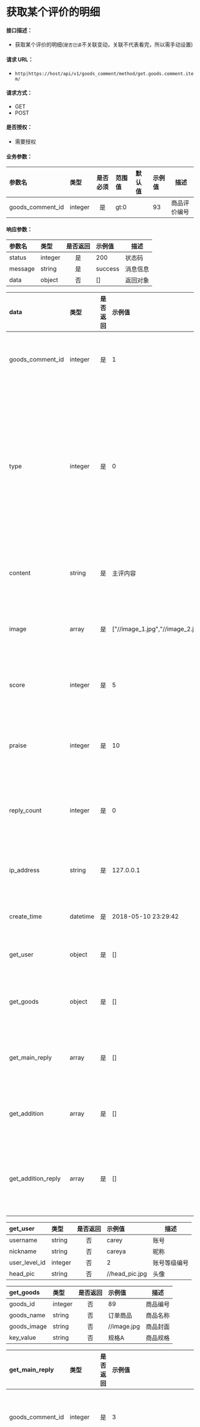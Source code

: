 # 获取某个评价的明细

#### 接口描述：
- 获取某个评价的明细(`是否已读`不关联变动，关联不代表看完，所以需手动设置)

#### 请求 URL：
- `http|https://host/api/v1/goods_comment/method/get.goods.comment.item/`

#### 请求方式：
- GET
- POST

#### 是否授权：
- 需要授权

#### 业务参数：
|参数名|类型|是否必须|范围值|默认值|示例值|描述|
|:----|:---|:---:|:-----|:-----|:-----|-----|
|goods_comment_id |integer |是 |gt:0 | |93 |商品评价编号 |

#### 响应参数：
|参数名|类型|是否返回|示例值|描述|
|:-----|:-----|:---:|:-----|-----|
|status |integer |是 |200 |状态码 |
|message |string |是 |success |消息信息 |
|data |object |否 |[] |返回对象 |

|data|类型|是否返回|示例值|描述|
|:-----|:-----|:---:|:-----|-----|
|goods_comment_id |integer |是 |1 |商品评价编号 |
|type |integer |是 |0 |商品评价类型 0=主评 1=主回 2=追评 3=追回 |
|content |string |是 |主评内容 |商品评价内容 |
|image |array |是 |[&#34;//image_1.jpg&#34;,&#34;//image_2.jpg&#34;] |商品评价图片 |
|score |integer |是 |5 |商品评价得分 |
|praise |integer |是 |10 |商品评价点赞数 |
|reply_count |integer |是 |0 |商品评价回复数 |
|ip_address |string |是 |127.0.0.1 |评价者ip地址 |
|create_time |datetime |是 |2018-05-10 23:29:42 |创建时间 |
|get_user |object |是 |[] |账号数组 |
|get_goods |object |是 |[] |订单商品数组 |
|get_main_reply |array |是 |[] |回复主评数组 |
|get_addition |array |是 |[] |追加评价数组 |
|get_addition_reply |array |是 |[] |回复追加评价数组 |

|get_user|类型|是否返回|示例值|描述|
|:-----|:-----|:---:|:-----|-----|
|username |string |否 |carey |账号 |
|nickname |string |否 |careya |昵称 |
|user_level_id |integer |否 |2 |账号等级编号 |
|head_pic |string |否 |//head_pic.jpg |头像 |

|get_goods|类型|是否返回|示例值|描述|
|:-----|:-----|:---:|:-----|-----|
|goods_id |integer |否 |89 |商品编号 |
|goods_name |string |否 |订单商品 |商品名称 |
|goods_image |string |否 |//image.jpg |商品封面 |
|key_value |string |否 |规格A |商品规格 |

|get_main_reply|类型|是否返回|示例值|描述|
|:-----|:-----|:---:|:-----|-----|
|goods_comment_id |integer |是 |3 |商品评价编号 |
|type |integer |是 |1 |商品评价类型 0=主评 1=主回 2=追评 3=追回 |
|content |string |是 |回复主评1次 |商品评价内容 |
|image |array |是 |[&#34;//image_1.jpg&#34;,&#34;//image_2.jpg&#34;] |商品评价图片 |
|praise |integer |是 |0 |商品评价点赞数 |
|create_time |datetime |是 |2018-05-10 23:29:42 |创建时间 |

|get_addition|类型|是否返回|示例值|描述|
|:-----|:-----|:---:|:-----|-----|
|goods_comment_id |integer |是 |2 |商品评价编号 |
|type |integer |是 |2 |商品评价类型 0=主评 1=主回 2=追评 3=追回 |
|content |string |是 |追评内容 |商品评价内容 |
|image |array |是 |[] |商品评价图片 |
|praise |integer |是 |0 |商品评价点赞数 |
|ip_address |string |是 |127.0.0.1 |评价者ip地址 |
|create_time |datetime |是 |2018-05-18 23:29:42 |创建时间 |

|get_addition_reply|类型|是否返回|示例值|描述|
|:-----|:-----|:---:|:-----|-----|
|goods_comment_id |integer |是 |4 |商品评价编号 |
|type |integer |是 |3 |商品评价类型 0=主评 1=主回 2=追评 3=追回 |
|content |string |是 |回复追评1次 |商品评价内容 |
|image |array |是 |[] |商品评价图片 |
|praise |integer |是 |0 |商品评价点赞数 |
|create_time |datetime |是 |2018-05-18 23:29:42 |创建时间 |

#### 响应示例：
```json
{
  "status": 200,
  "message": "success",
  "data": {
    "goods_comment_id": 1,
    "type": 0,
    "content": "主评内容",
    "image": [
      "//image_1.jpg",
      "//image_2.jpg"
    ],
    "score": 5,
    "praise": 10,
    "reply_count": 0,
    "ip_address": "127.0.0.1",
    "create_time": "2018-05-10 23:29:42",
    "get_user": {
      "username": "carey",
      "nickname": "careya",
      "user_level_id": 2,
      "head_pic": "//head_pic.jpg"
    },
    "get_goods": {
      "goods_id": 89,
      "goods_name": "订单商品",
      "goods_image": "//image.jpg",
      "key_value": "规格A"
    },
    "get_main_reply": [
      {
        "goods_comment_id": 3,
        "type": 1,
        "content": "回复主评1次",
        "image": [
          "//image_1.jpg",
          "//image_2.jpg"
        ],
        "praise": 0,
        "create_time": "2018-05-10 23:29:42"
      },
      {
        "goods_comment_id": 6,
        "type": 1,
        "content": "回复主评2次",
        "image": [],
        "praise": 0,
        "create_time": "2018-05-10 23:29:42"
      }
    ],
    "get_addition": [
      {
        "goods_comment_id": 2,
        "type": 2,
        "content": "追评内容",
        "image": [],
        "praise": 0,
        "ip_address": "127.0.0.1",
        "create_time": "2018-05-18 23:29:42"
      }
    ],
    "get_addition_reply": [
      {
        "goods_comment_id": 4,
        "type": 3,
        "content": "回复追评1次",
        "image": [],
        "praise": 0,
        "create_time": "2018-05-18 23:29:42"
      },
      {
        "goods_comment_id": 5,
        "type": 3,
        "content": "回复追评2次",
        "image": [],
        "praise": 0,
        "create_time": "2018-05-18 23:29:42"
      }
    ]
  }
}
```

#### 备注:
无